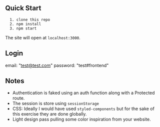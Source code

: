 ## Quick Start

```
  1. clone this repo
  2. npm install
  3. npm start
```

The site will open at `localhost:3000`.

## Login

email: "test@test.com"
password: "test#frontend"

## Notes

- Authentication is faked using an auth function along with a Protected route.
- The session is store using `sessionStorage`
- CSS: Ideally I would have used `styled-components` but for the sake of this exercise they are done globally.
- Light design pass pulling some color inspiration from your website.
